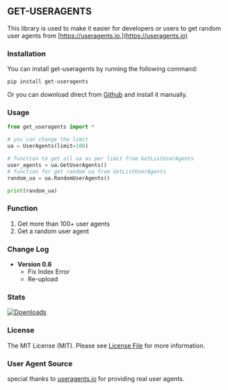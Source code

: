 ## GET-USERAGENTS

This library is used to make it easier for developers or users to get random user agents from [https://useragents.io.](https://useragents.io)

### Installation
You can install get-useragents by running the following command:
```
pip install get-useragents
```
Or you can download direct from [Github](https://github.com/g4rzk/get_useragents/archive/get_useragents.tar.gz) and install it manually.

### Usage
```python
from get_useragents import *

# you can change the limit
ua = UserAgents(limit=100)

# function to get all ua as per limit from GetListUserAgents
user_agents = ua.GetUserAgents()
# function for get random ua from GetListUserAgents
random_ua = ua.RandomUserAgents()

print(random_ua)
```

### Function
1. Get more than 100+ user agents 
2. Get a random user agent

### Change Log
- **Version 0.6**
  - Fix Index Error
  - Re-upload

### Stats
[![Downloads](https://static.pepy.tech/personalized-badge/get-useragents?period=total&units=international_system&left_color=black&right_color=orange&left_text=Downloads)](https://pepy.tech/project/get-useragents)

### License
The MIT License (MIT). Please see [License File](https://github.com/g4rzk/get_useragents/blob/main/LICENSE) for more information.

### User Agent Source
special thanks to [useragents.io](https://useragents.io) for providing real user agents.
